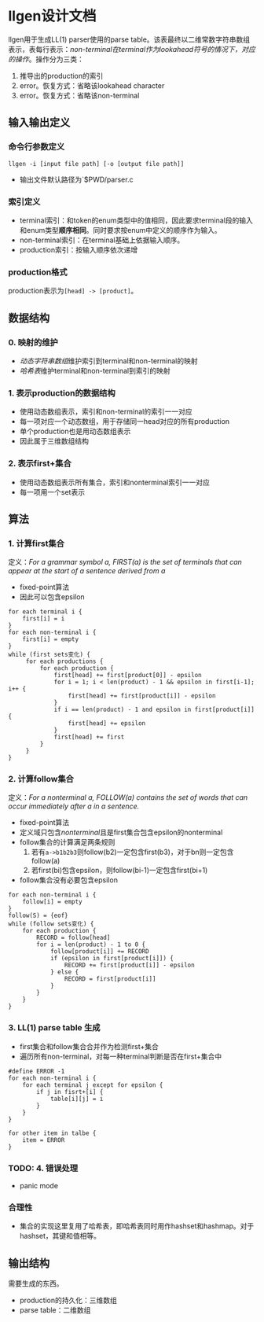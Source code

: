 # llgen设计文档

llgen用于生成LL(1) parser使用的parse table。该表最终以二维常数字符串数组表示，表每行表示：*non-terminal在terminal作为lookahead符号的情况下，对应的操作*。操作分为三类：

1. 推导出的production的索引
2. error。恢复方式：省略该lookahead character
3. error。恢复方式：省略该non-terminal

## 输入输出定义

### 命令行参数定义

```
llgen -i [input file path] [-o [output file path]]
```

+ 输出文件默认路径为`$PWD/parser.c

### 索引定义

+ terminal索引：和token的enum类型中的值相同，因此要求terminal段的输入和enum类型**顺序相同**。同时要求按enum中定义的顺序作为输入。
+ non-terminal索引：在terminal基础上依据输入顺序。
+ production索引：按输入顺序依次递增

### production格式

production表示为`[head] -> [product]`。

## 数据结构

### 0. 映射的维护

+ *动态字符串数组*维护索引到terminal和non-terminal的映射
+ *哈希表*维护terminal和non-terminal到索引的映射

### 1. 表示production的数据结构

+ 使用动态数组表示，索引和non-terminal的索引一一对应
+ 每一项对应一个动态数组，用于存储同一head对应的所有production
+ 单个production也是用动态数组表示
+ 因此属于三维数组结构

### 2. 表示first+集合

+ 使用动态数组表示所有集合，索引和nonterminal索引一一对应
+ 每一项用一个set表示

## 算法

### 1. 计算first集合

定义：*For a grammar symbol a, FIRST(a) is the set of terminals that can appear at the start of a sentence derived from a*

+ fixed-point算法
+ 因此可以包含epsilon

```
for each terminal i {
    first[i] = i
}
for each non-terminal i {
    first[i] = empty
}
while (first sets变化) {
     for each productions {
         for each production {
             first[head] += first[product[0]] - epsilon
             for i = 1; i < len(product) - 1 && epsilon in first[i-1]; i++ {
                 first[head] += first[product[i]] - epsilon
             }
             if i == len(product) - 1 and epsilon in first[product[i]] {
                 first[head] += epsilon
             }
             first[head] += first
         }
     }
}
```

### 2. 计算follow集合

定义：*For a nonterminal a, FOLLOW(a) contains the set of words that can occur immediately after a in a sentence.*

+ fixed-point算法
+ 定义域只包含*nonterminal*且是first集合包含epsilon的nonterminal
+ follow集合的计算满足两条规则
    1. 若有`a->b1b2b3`则follow(b2)一定包含first(b3)，对于bn则一定包含follow(a)
    2. 若first(bi)包含epsilon，则follow(bi-1)一定包含first(bi+1)
+ follow集合没有必要包含epsilon

```
for each non-terminal i {
    follow[i] = empty
}
follow(S) = {eof}
while (follow sets变化) {
    for each production {
        RECORD = follow[head]
        for i = len(product) - 1 to 0 {
            follow[product[i]] += RECORD
            if (epsilon in first[product[i]]) {
                RECORD += first[product[i]] - epsilon
            } else {
                RECORD = first[product[i]]
            }
        }
    }
}
```

### 3. LL(1) parse table 生成

+ first集合和follow集合合并作为检测first+集合
+ 遍历所有non-terminal，对每一种terminal判断是否在first+集合中

```
#define ERROR -1
for each non-terminal i {
    for each terminal j except for epsilon {
        if j in fisrt+[i] {
            table[i][j] = i
        }
    }
}

for other item in talbe {
    item = ERROR
}
```

### TODO: 4. 错误处理

+ panic mode

### 合理性

+ 集合的实现这里复用了哈希表，即哈希表同时用作hashset和hashmap。对于hashset，其键和值相等。

## 输出结构

需要生成的东西。

+ production的持久化：三维数组
+ parse table：二维数组
